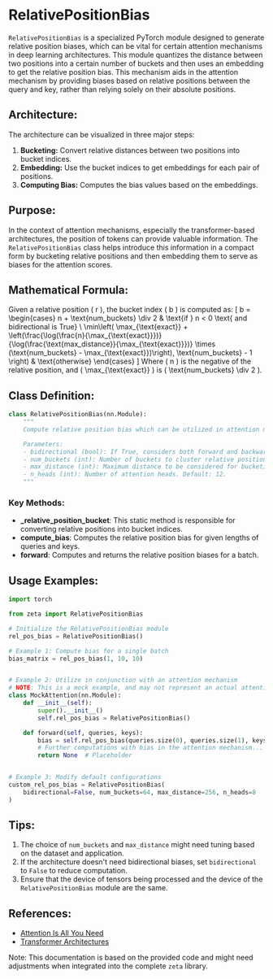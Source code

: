 # RelativePositionBias

`RelativePositionBias` is a specialized PyTorch module designed to generate relative position biases, which can be vital for certain attention mechanisms in deep learning architectures. This module quantizes the distance between two positions into a certain number of buckets and then uses an embedding to get the relative position bias. This mechanism aids in the attention mechanism by providing biases based on relative positions between the query and key, rather than relying solely on their absolute positions.

## Architecture:
The architecture can be visualized in three major steps:
1. **Bucketing:** Convert relative distances between two positions into bucket indices.
2. **Embedding:** Use the bucket indices to get embeddings for each pair of positions.
3. **Computing Bias:** Computes the bias values based on the embeddings.

## Purpose:
In the context of attention mechanisms, especially the transformer-based architectures, the position of tokens can provide valuable information. The `RelativePositionBias` class helps introduce this information in a compact form by bucketing relative positions and then embedding them to serve as biases for the attention scores.

## Mathematical Formula:
Given a relative position \( r \), the bucket index \( b \) is computed as:
\[ b = 
\begin{cases} 
      n + \text{num_buckets} \div 2 & \text{if } n < 0 \text{ and bidirectional is True} \\
      \min\left( \max_{\text{exact}} + \left(\frac{\log(\frac{n}{\max_{\text{exact}}})}{\log(\frac{\text{max_distance}}{\max_{\text{exact}}})} \times (\text{num_buckets} - \max_{\text{exact}})\right), \text{num_buckets} - 1 \right) & \text{otherwise} 
   \end{cases}
\]
Where \( n \) is the negative of the relative position, and \( \max_{\text{exact}} \) is \( \text{num_buckets} \div 2 \).

## Class Definition:

```python
class RelativePositionBias(nn.Module):
    """
    Compute relative position bias which can be utilized in attention mechanisms.

    Parameters:
    - bidirectional (bool): If True, considers both forward and backward relative positions. Default: True.
    - num_buckets (int): Number of buckets to cluster relative position distances. Default: 32.
    - max_distance (int): Maximum distance to be considered for bucketing. Distances beyond this will be mapped to the last bucket. Default: 128.
    - n_heads (int): Number of attention heads. Default: 12.
    """
```

### Key Methods:
- **_relative_position_bucket**: This static method is responsible for converting relative positions into bucket indices.
- **compute_bias**: Computes the relative position bias for given lengths of queries and keys.
- **forward**: Computes and returns the relative position biases for a batch.

## Usage Examples:

```python
import torch

from zeta import RelativePositionBias

# Initialize the RelativePositionBias module
rel_pos_bias = RelativePositionBias()

# Example 1: Compute bias for a single batch
bias_matrix = rel_pos_bias(1, 10, 10)


# Example 2: Utilize in conjunction with an attention mechanism
# NOTE: This is a mock example, and may not represent an actual attention mechanism's complete implementation.
class MockAttention(nn.Module):
    def __init__(self):
        super().__init__()
        self.rel_pos_bias = RelativePositionBias()

    def forward(self, queries, keys):
        bias = self.rel_pos_bias(queries.size(0), queries.size(1), keys.size(1))
        # Further computations with bias in the attention mechanism...
        return None  # Placeholder


# Example 3: Modify default configurations
custom_rel_pos_bias = RelativePositionBias(
    bidirectional=False, num_buckets=64, max_distance=256, n_heads=8
)
```

## Tips:
1. The choice of `num_buckets` and `max_distance` might need tuning based on the dataset and application.
2. If the architecture doesn't need bidirectional biases, set `bidirectional` to `False` to reduce computation.
3. Ensure that the device of tensors being processed and the device of the `RelativePositionBias` module are the same.

## References:
- [Attention Is All You Need](https://arxiv.org/abs/1706.03762)
- [Transformer Architectures](https://www.aclweb.org/anthology/D18-1422.pdf)

Note: This documentation is based on the provided code and might need adjustments when integrated into the complete `zeta` library.